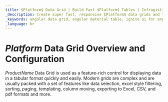 ```yaml
---
title: $Platform$ Data Grid | Build Fast $Platform$ Tables | Infragistics
_description: Create super fast, responsive $Platform$ data grids and tables with $ProductName$. Supports  editing, filtering, data binding and many more. Try it now!
_keywords: angular data grid, angular material table, ignite ui for angular
_language: kr
---
```



# $Platform$ Data Grid Overview and Configuration

$ProductName$ Data Grid is used as a feature-rich control for displaying data in a tabular format quickly and easily. Modern grids are complex and are usually packed with a set of features like data selection, excel style filtering, sorting, paging, templating, column moving, exporting to Excel, CSV, and pdf formats and more.


<!--
TODO port rest of topic from
https://github.com/IgniteUI/igniteui-docfx/blob/master/en/components/grid/grid.md -->